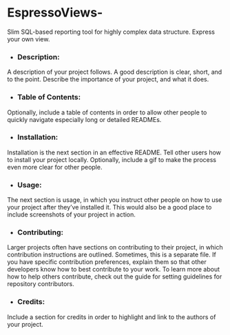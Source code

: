 # EspressoViews-
Slim SQL-based reporting tool for highly complex data structure. 
Express your own view. 

- ### Description:
A description of your project follows. A good description is clear, short, and to the point. Describe the importance of your project, and what it does.

- ### Table of Contents: 
Optionally, include a table of contents in order to allow other people to quickly navigate especially long or detailed READMEs.

- ### Installation: 
Installation is the next section in an effective README. Tell other users how to install your project locally. Optionally, include a gif to make the process even more clear for other people.

- ### Usage: 
The next section is usage, in which you instruct other people on how to use your project after they’ve installed it. This would also be a good place to include screenshots of your project in action.

- ### Contributing: 
Larger projects often have sections on contributing to their project, in which contribution instructions are outlined. Sometimes, this is a separate file. If you have specific contribution preferences, explain them so that other developers know how to best contribute to your work. To learn more about how to help others contribute, check out the guide for setting guidelines for repository contributors.

- ### Credits: 
Include a section for credits in order to highlight and link to the authors of your project.

